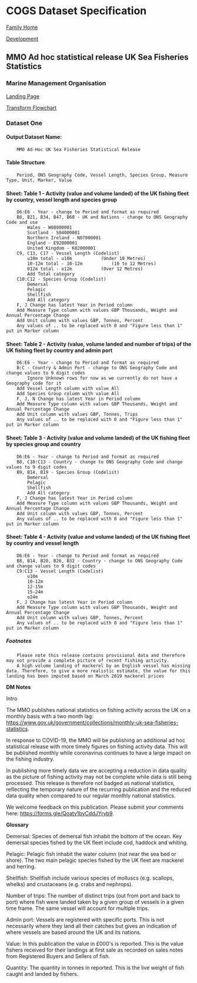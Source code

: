 # COGS Dataset Specification

[Family Home](https://gss-cogs.github.io/family-covid-19/datasets/specmenu.html)

[Development](https://gss-cogs.github.io/family-covid-19/datasets/index.html)

## MMO Ad hoc statistical release UK Sea Fisheries Statistics 

### Marine Management Organisation

[Landing Page](https://www.gov.uk/government/collections/ad-hoc-statistical-releases-sea-fisheries-statistics)

[Transform Flowchart](https://gss-cogs.github.io/family-covid-19/datasets/specflowcharts.html?MMO-Ad-hoc-statistical-release-UK-Sea-Fisheries-Statistics/flowchart.ttl)

### Dataset One

#### Output Dataset Name:

		MMO Ad-Hoc UK Sea Fisheries Statistical Release

#### Table Structure

		Period, ONS Geography Code, Vessel Length, Species Group, Measure Type, Unit, Marker, Value

#### Sheet: Table 1 - Activity (value and volume landed) of the UK fishing fleet by country, vessel length and species group

		D6:E6 - Year - change to Period and format as required
		B8, B21, B34, B47, B60 - UK and Nations - change to ONS Geography Code and use 
			Wales - W08000001
			Scotland - S04000001
			Northern Ireland - N07000001
			England - E92000001
			United Kingdom - K02000001
		C9, C13, C17 - Vessel Length (Codelist)
			u10m total - u10m			(Under 10 Metres)
			10-12m total - 10-12m			(10 to 12 Metres)
			012m total - o12m			(Over 12 Metres)
			Add Total category
		C10:C12 - Species Group (Codelist)
			Demersal
			Pelagic
			Shellfish
			Add All category	
		F, J Change has latest Year in Period column
		Add Measure Type column with values GBP Thousands, Weight and Annual Percentage Change
		Add Unit column with values GBP, Tonnes, Percent
		Any values of .. to be replaced with 0 and "Figure less than 1" put in Marker column

#### Sheet: Table 2 - Activity (value, volume landed and number of trips) of the UK fishing fleet by country and admin port

		D6:E6 - Year - change to Period and format as required
		B:C - Country & Admin Port - change to ONS Geography Code and change values to 9 digit codes
			Ignore Unknown rows for now as we currently do not have a Geography code for it
		Add Vessel Length column with value All
		Add Species Group column with value All
		F, J, N Change has latest Year in Period column
		Add Measure Type column with values GBP Thousands, Weight and Annual Percentage Change
		Add Unit column with values GBP, Tonnes, Trips
		Any values of .. to be replaced with 0 and "Figure less than 1" put in Marker column

#### Sheet: Table 3 - Activity (value and volume landed) of the UK fishing fleet by species group and country

		D6:E6 - Year - change to Period and format as required
		B8, C10:C13 - Country - change to ONS Geography Code and change values to 9 digit codes
		B9, B14, B19 - Species Group (Codelist)
			Demersal
			Pelagic
			Shellfish
			Add All category	
		F, J Change has latest Year in Period column
		Add Measure Type column with values GBP Thousands, Weight and Annual Percentage Change
		Add Unit column with values GBP, Tonnes, Percent
		Any values of .. to be replaced with 0 and "Figure less than 1" put in Marker column

#### Sheet: Table 4 - Activity (value and volume landed) of the UK fishing fleet by country and vessel length

		D6:E6 - Year - change to Period and format as required
		B8, B14, B20, B26, B32 - Country - change to ONS Geography Code and change values to 9 digit codes
		C9:C13 - Vessel Length (Codelist)
			u10m
			10-12m
			12-15m
			15-24m
			o24m	
		F, J Change has latest Year in Period column
		Add Measure Type column with values GBP Thousands, Weight and Annual Percentage Change
		Add Unit column with values GBP, Tonnes, Percent
		Any values of .. to be replaced with 0 and "Figure less than 1" put in Marker column
		
##### Footnotes

		Please note this release contains provisional data and therefore may not provide a complete picture of recent fishing activity.
		A high volume landing of mackerel by an English vessel has missing data. Therefore, to give a more realistic estimate, the value for this landing has been imputed based on March 2019 mackerel prices


**DM Notes**

Intro													
														
The MMO publishes national statistics on fishing activity across the UK on a monthly basis with a two month lag: 
https://www.gov.uk/government/collections/monthly-uk-sea-fisheries-statistics.

In response to COVID-19, the MMO will be publishing an additional ad hoc statistical release with more timely figures on fishing activity data. This will be published monthly while coronavirus continues to have a large impact on the fishing industry.

In publishing more timely data we are accepting a reduction in data quality as the picture of fishing activity may not be complete while data is still being processed. This release is therefore not badged as national statistics, reflecting the temporary nature of the recurring publication and the reduced data quality when compared to our regular monthly national statistics. 

We welcome feedback on this publication. Please submit your comments here: https://forms.gle/Qoaty1byCddJYryb9.
												

**Glossary**	
	
Demersal: Species of demersal fish inhabit the bottom of the ocean. Key demersal species fished by the UK fleet include cod, haddock and whiting. 
	
Pelagic: Pelagic fish inhabit the water column (not near the sea bed or shore). The two main pelagic species fished by the UK fleet are mackerel and herring. 
	
Shellfish: Shellfish include various species of molluscs (e.g. scallops, whelks) and crustaceans (e.g. crabs and nephrops).
	
Number of trips: The number of distinct trips (out from port and back to port) where fish were landed taken by a given group of vessels in a given time frame. The same vessel will account for multiple trips.
	
Admin port: Vessels are registered with specific ports. This is not necessarily where they land all their catches but gives an indication of where vessels are based around the UK and its nations.
	
Value: In this publication the value in £000's is reported. This is the value fishers received for their landings at first sale as recorded on sales notes from Registered Buyers and Sellers of fish.
	
Quantity: The quantity in tonnes in reported. This is the live weight of fish caught and landed by fishers. 


